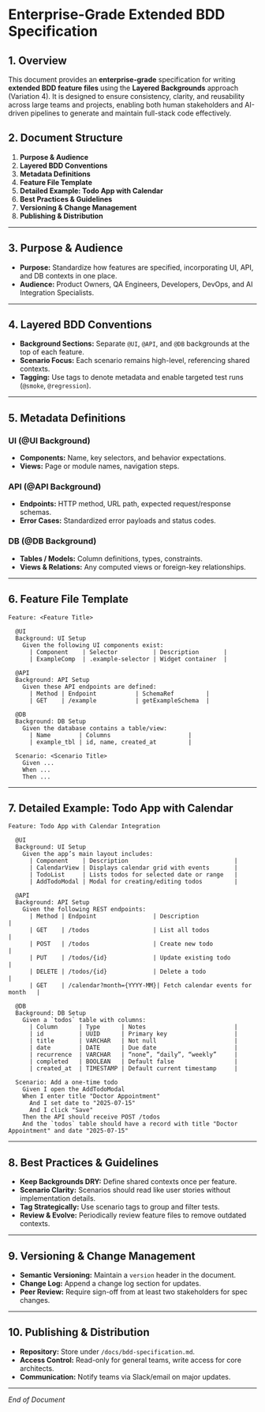 # Enterprise-Grade Extended BDD Specification

## 1. Overview
This document provides an **enterprise-grade** specification for writing **extended BDD feature files** using the **Layered Backgrounds** approach (Variation 4). It is designed to ensure consistency, clarity, and reusability across large teams and projects, enabling both human stakeholders and AI-driven pipelines to generate and maintain full-stack code effectively.

## 2. Document Structure
1. **Purpose & Audience**  
2. **Layered BDD Conventions**  
3. **Metadata Definitions**  
4. **Feature File Template**  
5. **Detailed Example: Todo App with Calendar**  
6. **Best Practices & Guidelines**  
7. **Versioning & Change Management**  
8. **Publishing & Distribution**  

---

## 3. Purpose & Audience
- **Purpose:** Standardize how features are specified, incorporating UI, API, and DB contexts in one place.  
- **Audience:** Product Owners, QA Engineers, Developers, DevOps, and AI Integration Specialists.

---

## 4. Layered BDD Conventions
- **Background Sections:** Separate `@UI`, `@API`, and `@DB` backgrounds at the top of each feature.  
- **Scenario Focus:** Each scenario remains high-level, referencing shared contexts.  
- **Tagging:** Use tags to denote metadata and enable targeted test runs (`@smoke`, `@regression`).  

---

## 5. Metadata Definitions
### UI (@UI Background)
- **Components:** Name, key selectors, and behavior expectations.  
- **Views:** Page or module names, navigation steps.

### API (@API Background)
- **Endpoints:** HTTP method, URL path, expected request/response schemas.  
- **Error Cases:** Standardized error payloads and status codes.

### DB (@DB Background)
- **Tables / Models:** Column definitions, types, constraints.  
- **Views & Relations:** Any computed views or foreign-key relationships.

---

## 6. Feature File Template
```gherkin
Feature: <Feature Title>

  @UI
  Background: UI Setup
    Given the following UI components exist:
      | Component    | Selector          | Description       |
      | ExampleComp  | .example-selector | Widget container  |

  @API
  Background: API Setup
    Given these API endpoints are defined:
      | Method | Endpoint           | SchemaRef         |
      | GET    | /example           | getExampleSchema  |

  @DB
  Background: DB Setup
    Given the database contains a table/view:
      | Name        | Columns                      |
      | example_tbl | id, name, created_at         |

  Scenario: <Scenario Title>
    Given ...
    When ...
    Then ...
```

---

## 7. Detailed Example: Todo App with Calendar
```gherkin
Feature: Todo App with Calendar Integration

  @UI
  Background: UI Setup
    Given the app’s main layout includes:
      | Component    | Description                              |
      | CalendarView | Displays calendar grid with events       |
      | TodoList     | Lists todos for selected date or range   |
      | AddTodoModal | Modal for creating/editing todos         |

  @API
  Background: API Setup
    Given the following REST endpoints:
      | Method | Endpoint                | Description                       |
      | GET    | /todos                  | List all todos                    |
      | POST   | /todos                  | Create new todo                   |
      | PUT    | /todos/{id}             | Update existing todo              |
      | DELETE | /todos/{id}             | Delete a todo                     |
      | GET    | /calendar?month={YYYY-MM}| Fetch calendar events for month   |

  @DB
  Background: DB Setup
    Given a `todos` table with columns:
      | Column      | Type      | Notes                         |
      | id          | UUID      | Primary key                   |
      | title       | VARCHAR   | Not null                      |
      | date        | DATE      | Due date                      |
      | recurrence  | VARCHAR   | “none”, “daily”, “weekly”     |
      | completed   | BOOLEAN   | Default false                 |
      | created_at  | TIMESTAMP | Default current timestamp     |

  Scenario: Add a one-time todo
    Given I open the AddTodoModal
    When I enter title "Doctor Appointment"
      And I set date to "2025-07-15"
      And I click "Save"
    Then the API should receive POST /todos
    And the `todos` table should have a record with title "Doctor Appointment" and date "2025-07-15"
```

---

## 8. Best Practices & Guidelines
- **Keep Backgrounds DRY:** Define shared contexts once per feature.  
- **Scenario Clarity:** Scenarios should read like user stories without implementation details.  
- **Tag Strategically:** Use scenario tags to group and filter tests.  
- **Review & Evolve:** Periodically review feature files to remove outdated contexts.

---

## 9. Versioning & Change Management
- **Semantic Versioning:** Maintain a `version` header in the document.  
- **Change Log:** Append a change log section for updates.  
- **Peer Review:** Require sign-off from at least two stakeholders for spec changes.

---

## 10. Publishing & Distribution
- **Repository:** Store under `/docs/bdd-specification.md`.  
- **Access Control:** Read-only for general teams, write access for core architects.  
- **Communication:** Notify teams via Slack/email on major updates.

---

*End of Document*  
